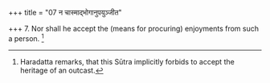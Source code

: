 +++
title = "07 न चास्माद्भोगानुपयुञ्जीत"

+++
7. Nor shall he accept the (means for procuring) enjoyments from such a person. [^2] 


[^2]:  Haradatta remarks, that this Sūtra implicitly forbids to accept the heritage of an outcast.
